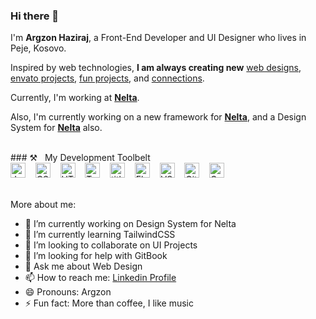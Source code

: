 ### Hi there 👋


I'm **Argzon Haziraj**, a Front-End Developer and UI Designer who lives in Peje, Kosovo.

Inspired by web technologies, **I am always creating new**  [web designs](https://behance.net/haziraj), [envato projects](https://codecanyon.net/user/dotifyio), [fun projects](https://github.com/argzon), and [connections](https://linkedin.com/in/haziraj).

Currently, I'm working at **[Nelta](https://nelta.de/)**. 

Also, I'm currently working on a new framework for  **[Nelta](https://www.npmjs.com/package/nelta-framework)**, and a Design System for **[Nelta](http://design.nelta.de)** also.

<br>
### ⚒&nbsp;&nbsp;&nbsp;My Development Toolbelt
<br><img alt="JavaScript" title="JavaScript" src="https://user-images.githubusercontent.com/1680157/87443764-4af82c80-c5cc-11ea-82c2-c368ee12cf6d.png" height="24">&nbsp;&nbsp;&nbsp;&nbsp;<img alt="CSS" title="CSS" src="https://user-images.githubusercontent.com/1680157/87443759-4a5f9600-c5cc-11ea-8ae0-715433c1f781.png" height="24">&nbsp;&nbsp;&nbsp;&nbsp;<img alt="HTML" title="HTML" src="https://user-images.githubusercontent.com/1680157/87443762-4af82c80-c5cc-11ea-85cf-57be0e83c169.png" height="24">&nbsp;&nbsp;&nbsp;&nbsp;<img alt="TypeScript" title="TypeScript" src="https://user-images.githubusercontent.com/1680157/87443766-4af82c80-c5cc-11ea-8a13-a651f150fa99.png" height="24">&nbsp;&nbsp;&nbsp;&nbsp;<img alt=" title=" title="Node.js" src="https://user-images.githubusercontent.com/1680157/87443758-4a5f9600-c5cc-11ea-8f63-92e126a1145b.png" height="24">&nbsp;&nbsp;&nbsp;&nbsp;<img alt="Flutter" title="Flutter" src="https://user-images.githubusercontent.com/1680157/87443756-49c6ff80-c5cc-11ea-9052-ecd76bb5ce81.png" height="24">&nbsp;&nbsp;&nbsp;&nbsp;<img alt="VS Code" title="VS Code" src="https://user-images.githubusercontent.com/1680157/87443751-492e6900-c5cc-11ea-9854-f82d4d921133.png" height="24">&nbsp;&nbsp;&nbsp;&nbsp;<img alt="Git" title="Git" src="https://user-images.githubusercontent.com/1680157/87443755-49c6ff80-c5cc-11ea-954a-579f7c72873a.png" height="24">&nbsp;&nbsp;&nbsp;&nbsp;<img alt="Google Chrome" title="Google Chrome" src="https://user-images.githubusercontent.com/1680157/87443745-47fd3c00-c5cc-11ea-878f-44f34572775e.png" height="24"><br><br>


More about me:

- 🔭 I’m currently working on Design System for Nelta
- 🌱 I’m currently learning TailwindCSS
- 👯 I’m looking to collaborate on UI Projects
- 🤔 I’m looking for help with GitBook
- 💬 Ask me about Web Design
- 📫 How to reach me: [Linkedin Profile](https://linkedin.com/in/haziraj)
- 😄 Pronouns: Argzon
- ⚡ Fun fact: More than coffee, I like music